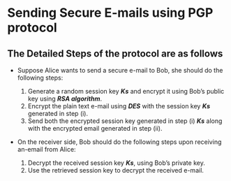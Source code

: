 # Sending Secure E-mails using PGP protocol

## The Detailed Steps of the protocol are as follows

- Suppose Alice wants to send a secure e-mail to Bob, she should do the following steps:

  1. Generate a random session key ***Ks*** and encrypt it using Bob’s public key using ***RSA algorithm***.
  2. Encrypt the plain text e-mail using ***DES*** with the session key ***Ks*** generated in step (i).
  3. Send both the encrypted session key generated in step (i) ***Ks*** along with the encrypted email generated in step (ii).

- On the receiver side, Bob should do the following steps upon receiving an-email from Alice:

  1. Decrypt the received session key ***Ks***, using Bob’s private key.
  2. Use the retrieved session key to decrypt the received e-mail.
